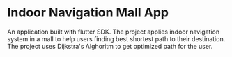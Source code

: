 # Indoor Navigation Mall App

An application built with flutter SDK.
The project applies indoor navigation system in a mall to help users finding best shortest path to their destination.
The project uses Dijkstra's Alghoritm to get optimized path for the user.

 
